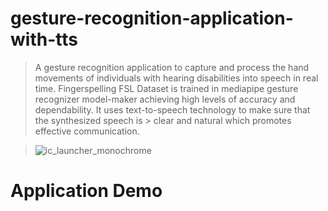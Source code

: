 # gesture-recognition-application-with-tts
  > A gesture recognition application to capture and process the hand movements of individuals with hearing disabilities into speech in real time.
  > Fingerspelling FSL Dataset is trained in mediapipe gesture recognizer model-maker achieving high levels of accuracy and dependability. It uses text-to-speech technology to make sure that the synthesized speech is   > clear and natural which promotes effective communication.

  > ![ic_launcher_monochrome](https://github.com/user-attachments/assets/2cd5d0ce-2513-4735-9ff5-25fad7c684a8)


# Application Demo

